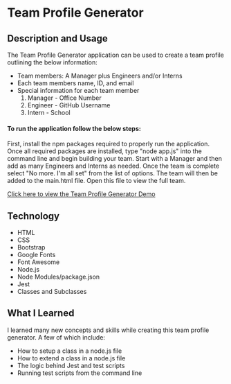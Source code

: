 # Team Profile Generator
## Description and Usage
The Team Profile Generator application can be used to create a team profile outlining the below information:
* Team members: A Manager plus Engineers and/or Interns
* Each team members name, ID, and email
* Special information for each team member
  1. Manager - Office Number
  2. Engineer - GitHub Username
  3. Intern - School


#### To run the application follow the below steps:
First, install the npm packages required to properly run the application. Once all required packages are installed, type "node app.js" into the command line and begin building your team. Start with a Manager and then add as many Engineers and Interns as needed. Once the team is complete select "No more. I'm all set" from the list of options. The team will then be added to the main.html file. Open this file to view the full team.


[Click here to view the Team Profile Generator Demo](https://drive.google.com/drive/folders/1BmN_kcu5D0PyJAbO6OhP9A0ldTInjRVD)


## Technology
* HTML
* CSS
* Bootstrap
* Google Fonts
* Font Awesome
* Node.js
* Node Modules/package.json
* Jest
* Classes and Subclasses
  
## What I Learned
I learned many new concepts and skills while creating this team profile generator. A few of which include:
* How to setup a class in a node.js file
* How to extend a class in a node.js file
* The logic behind Jest and test scripts
* Running test scripts from the command line

